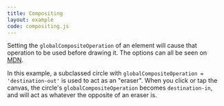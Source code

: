 ```yaml
---
title: Compositing
layout: example
code: compositing.js
---
```


Setting the `globalCompositeOperation` of an element will cause that operation to be used before drawing it.
The options can all be seen on [MDN](https://developer.mozilla.org/en-US/docs/Web/API/CanvasRenderingContext2D/globalCompositeOperation).

In this example, a subclassed circle with `globalCompositeOperation = 'destination-out'` is used to act as an "eraser".
When you click or tap the canvas, the circle's `globalCompositeOperation` becomes `destination-in`, and will act as whatever the opposite of an eraser is.
